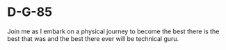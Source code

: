 # D-G-85
Join me as I embark on a physical journey to become the best there is the best that was and the best there ever will be technical guru.
